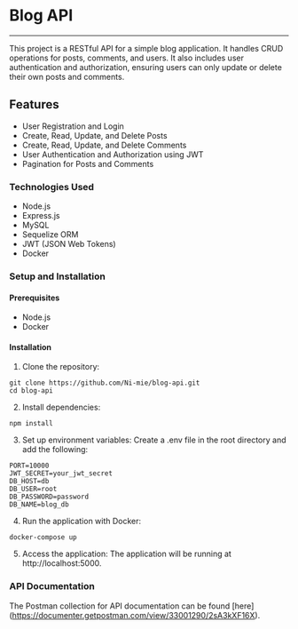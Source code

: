# Blog API
***
This project is a RESTful API for a simple blog application. It handles CRUD operations for posts, comments, and users. It also includes user authentication and authorization, ensuring users can only update or delete their own posts and comments.

## Features
* User Registration and Login
* Create, Read, Update, and Delete Posts
* Create, Read, Update, and Delete Comments
* User Authentication and Authorization using JWT
* Pagination for Posts and Comments

### Technologies Used
* Node.js
* Express.js
* MySQL
* Sequelize ORM
* JWT (JSON Web Tokens)
* Docker

### Setup and Installation
#### Prerequisites
* Node.js
* Docker

#### Installation
1. Clone the repository:
```
git clone https://github.com/Ni-mie/blog-api.git
cd blog-api
```
2. Install dependencies:
```
npm install
```

3. Set up environment variables:
Create a .env file in the root directory and add the following:

```
PORT=10000
JWT_SECRET=your_jwt_secret
DB_HOST=db
DB_USER=root
DB_PASSWORD=password
DB_NAME=blog_db
```
4. Run the application with Docker:
```
docker-compose up
```
5. Access the application:
The application will be running at http://localhost:5000.

### API Documentation
The Postman collection for API documentation can be found [here] (https://documenter.getpostman.com/view/33001290/2sA3kXF16X).

